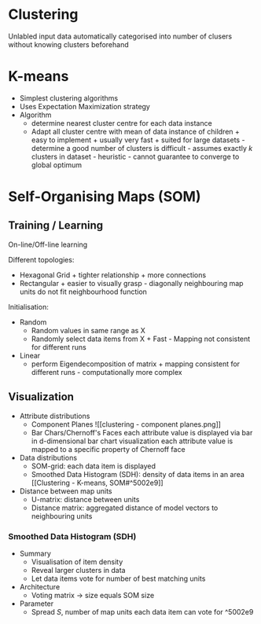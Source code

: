 # Clustering
Unlabled input data automatically categorised into number of clusers without knowing clusters beforehand

# K-means
* Simplest clustering algorithms
* Uses Expectation Maximization strategy
* Algorithm
	* determine nearest cluster centre for each data instance
	* Adapt all cluster centre with mean of data instance of children
\+ easy to implement
\+ usually very fast
\+ suited for large datasets
\- determine a good number of clusters is difficult
\- assumes exactly $k$ clusters in dataset
\- heuristic
\- cannot guarantee to converge to global optimum
# Self-Organising Maps (SOM)

## Training / Learning
On-line/Off-line learning

Different topologies:
* Hexagonal Grid
	\+ tighter relationship
	\+ more connections
* Rectangular
	\+ easier to visually grasp
	\- diagonally neighbouring map units do not fit neighbourhood function
	
Initialisation:
* Random
	* Random values in same range as X
	* Randomly select data items from X
	\+ Fast
	\- Mapping not consistent for different runs
* Linear
	* perform Eigendecomposition of matrix
	\+ mapping consistent for different runs
	\- computationally more complex
	

## Visualization
* Attribute distributions
	* Component Planes
	  ![[clustering - component planes.png]]
	* Bar Chars/Chernoff's Faces
	  each attribute value is displayed via bar in d-dimensional bar chart visualization
	  each attribute value is mapped to a specific property of Chernoff face
* Data distributions
	* SOM-grid: each data item is displayed
	* Smoothed Data Histogram (SDH): density of data items in an area [[Clustering - K-means, SOM#^5002e9]]
* Distance between map units
	* U-matrix: distance between units
	* Distance matrix: aggregated distance of model vectors to neighbouring units

### Smoothed Data Histogram (SDH)
* Summary
	* Visualisation of item density
	* Reveal larger clusters in data
	* Let data items vote for number of best matching units
* Architecture
	* Voting matrix -> size equals SOM size
* Parameter
	* Spread $S$, number of map units each data item can vote for
^5002e9
